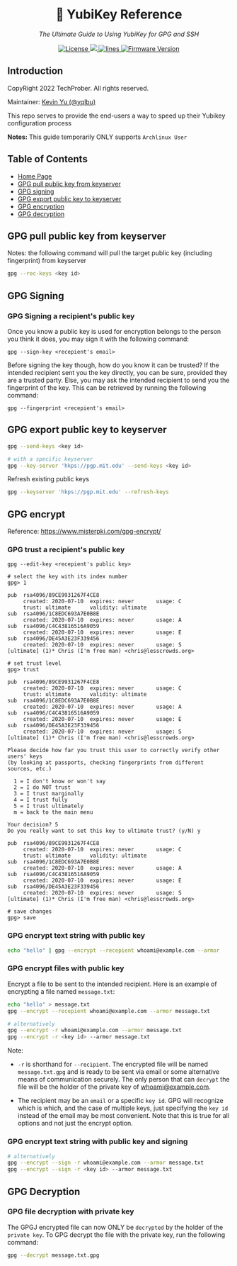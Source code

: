 <h1 align="center">🔐 YubiKey Reference</h1>
<p align="center">
    <em>The Ultimate Guide to Using YubiKey for GPG and SSH</em>
</p>

<p align="center">
    <a href="https://github.com/TechProber/yubikey-reference/blob/master/LICENSE">
      <img src="https://img.shields.io/github/license/TechProber/yubikey-reference?color=critical" alt="License"/>
    </a>
    <a href="https://hits.seeyoufarm.com">
      <img src="https://hits.seeyoufarm.com/api/count/incr/badge.svg?url=https%3A%2F%2Fgithub.com%2FTechProber%2Fyubikey-reference&count_bg=%235322B2&title_bg=%23555555&icon=&icon_color=%23E7E7E7&title=hits&edge_flat=false"/>
    </a>
    <a href="https://img.shields.io/tokei/lines/github/TechProber/yubikey-reference?color=orange">
      <img src="https://img.shields.io/tokei/lines/github/TechProber/yubikey-reference?color=orange" alt="lines">
    </a>
    <a href="https://www.yubico.com/blog/yubikey-firmware-update-yubikey-5-series-with-firmware-5-4/">
        <img src="https://img.shields.io/badge/yubikey--firmware-v5.4.3-brightgreen" alt="Firmware Version">
    </a>
</p>

## Introduction

CopyRight 2022 TechProber. All rights reserved.

Maintainer: [ Kevin Yu (@yqlbu) ](https://github.com/yqlbu)

This repo serves to provide the end-users a way to speed up their Yubikey configuration process

**Notes:** This guide temporarily ONLY supports `Archlinux User`

## Table of Contents

- [Home Page](https://github.com/TechProber/yubikey-reference)
- [GPG pull public key from keyserver](#gpg-pull-public-key-from-keyserver)
- [GPG signing](#gpg-signing)
- [GPG export public key to keyserver](#gpg-export-public-key-to-keyserver)
- [GPG encryption](#gpg-encrypt)
- [GPG decryption](#gpg-decrypt)

## GPG pull public key from keyserver

Notes: the following command will pull the target public key (including fingerprint) from keyserver

```bash
gpg --rec-keys <key id>
```

## GPG Signing

### GPG Signing a recipient's public key

Once you know a public key is used for encryption belongs to the person you think it does, you may sign it with the following command:

```
gpg --sign-key <recepient's email>
```

Before signing the key though, how do you know it can be trusted? If the intended recipient sent you the key directly, you can be sure, provided they are a trusted party. Else, you may ask the intended recipient to send you the fingerprint of the key. This can be retrieved by running the following command:

```
gpg --fingerprint <recepient's email>
```

## GPG export public key to keyserver

```bash
gpg --send-keys <key id>

# with a specific keyserver
gpg --key-server 'hkps://pgp.mit.edu' --send-keys <key id>
```

Refresh existing public keys

```bash
gpg --keyserver 'hkps://pgp.mit.edu' --refresh-keys
```

## GPG encrypt

Reference: https://www.misterpki.com/gpg-encrypt/

### GPG trust a recipient's public key

```
gpg --edit-key <recepient's public key>

# select the key with its index number
gpg> 1

pub  rsa4096/89CE9931267F4CE8
     created: 2020-07-10  expires: never       usage: C
     trust: ultimate      validity: ultimate
sub  rsa4096/1C8EDC693A7E0B8E
     created: 2020-07-10  expires: never       usage: A
sub  rsa4096/C4C43816516A9059
     created: 2020-07-10  expires: never       usage: E
sub  rsa4096/DE45A3E23F339456
     created: 2020-07-10  expires: never       usage: S
[ultimate] (1)* Chris (I'm free man) <chris@lesscrowds.org>

# set trust level
gpg> trust

pub  rsa4096/89CE9931267F4CE8
     created: 2020-07-10  expires: never       usage: C
     trust: ultimate      validity: ultimate
sub  rsa4096/1C8EDC693A7E0B8E
     created: 2020-07-10  expires: never       usage: A
sub  rsa4096/C4C43816516A9059
     created: 2020-07-10  expires: never       usage: E
sub  rsa4096/DE45A3E23F339456
     created: 2020-07-10  expires: never       usage: S
[ultimate] (1)* Chris (I'm free man) <chris@lesscrowds.org>

Please decide how far you trust this user to correctly verify other users' keys
(by looking at passports, checking fingerprints from different sources, etc.)

  1 = I don't know or won't say
  2 = I do NOT trust
  3 = I trust marginally
  4 = I trust fully
  5 = I trust ultimately
  m = back to the main menu

Your decision? 5
Do you really want to set this key to ultimate trust? (y/N) y

pub  rsa4096/89CE9931267F4CE8
     created: 2020-07-10  expires: never       usage: C
     trust: ultimate      validity: ultimate
sub  rsa4096/1C8EDC693A7E0B8E
     created: 2020-07-10  expires: never       usage: A
sub  rsa4096/C4C43816516A9059
     created: 2020-07-10  expires: never       usage: E
sub  rsa4096/DE45A3E23F339456
     created: 2020-07-10  expires: never       usage: S
[ultimate] (1)* Chris (I'm free man) <chris@lesscrowds.org>

# save changes
gpg> save
```

### GPG encrypt text string with public key

```bash
echo "hello" | gpg --encrypt --recepient whoami@example.com --armor
```

### GPG encrypt files with public key

Encrypt a file to be sent to the intended recipient. Here is an example of encrypting a file named `message.txt`:

```bash
echo "hello" > message.txt
gpg --encrypt --recepient whoami@example.com --armor message.txt

# alternatively
gpg --encrypt -r whoami@example.com --armor message.txt
gpg --encrypt -r <key id> --armor message.txt
```

Note:

- `-r` is shorthand for `--recipient`. The encrypted file will be named `message.txt.gpg` and is ready to be sent via email or some alternative means of communication securely. The only person that can `decrypt` the file will be the holder of the private key of whoami@example.com.

- The recipient may be an `email` or a specific `key id`. GPG will recognize which is which, and the case of multiple keys, just specifying the `key id` instead of the email may be most convenient. Note that this is true for all options and not just the encrypt option.

### GPG encrypt text string with public key and signing

```bash
# alternatively
gpg --encrypt --sign -r whoami@example.com --armor message.txt
gpg --encrypt --sign -r <key id> --armor message.txt
```

## GPG Decryption

### GPG file decryption with private key

The GPGJ encrypted file can now ONLY be `decrypted` by the holder of the `private key`. To GPG decrypt the file with the private key, run the following command:

```bash
gpg --decrypt message.txt.gpg
```

